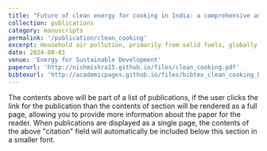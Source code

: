 ```yaml
---
title: "Future of clean energy for cooking in India: a comprehensive analysis of fuel alternatives"
collection: publications
category: manuscripts
permalink: '/publication/clean_cooking'
excerpt: Household air pollution, primarily from solid fuels, globally caused 3.2 million premature deaths in 2020. India houses more than a quarter of global solid fuel users, and transitioning them to cleaner fuels offers an opportunity for global environmental and socio-economic impacts and addressing multiple sustainable development goals. This study compares cooking fuels from the perspective of health, environmental impacts, cost, supply-demand dynamics, and relevant policies. Liquefied petroleum gas (LPG) and piped natural gas (PNG) are being aggressively promoted as cleaner fuel alternatives. However, their sustained use, high reliance on imports, volatile prices, and environmental impacts remain a concern. Moreover, LPG and PNG might not be clean enough as NOx and ultrafine particle emissions have been associated with adverse health impacts. Replacing current solid fuels with LPG will annually add about 91 million metric tons of CO2 (just from combustion), translating to an increase of about 3.5 % of the country's CO2 emissions. Direct and indirect imports constituted 96.5 % of the total LPG consumption in 2021-22, and the same has remained above 90 % for the last decade. Furthermore, the current subsidy-based policy promoting LPG adoption doubled the active user base in just seven years. However, annual LPG consumption has steadily declined from ∼110 kg to ∼85 kg per user over the same period, indicating non-sustained adoption. Unlike developed countries, electricity for cooking has not gained popularity in India, even though it has the potential to address the shortcomings of LPG and PNG. Decentralization and integration of renewables in the power generation sector can provide energy with lower carbon intensity, lesser reliance on imports, and relatively stable prices. The cooking energy portfolio of India will be a mixed bag, but more comprehensive forward-looking policies are needed to optimize its composition.
date: 2024-08-01
venue: 'Energy for Sustainable Development'
paperurl: 'http://nishmishra15.github.io/files/clean_cooking.pdf'
bibtexurl: 'http://academicpages.github.io/files/bibtex_clean_cooking_bib.bib'
---
```

The contents above will be part of a list of publications, if the user clicks the link for the publication than the contents of section will be rendered as a full page, allowing you to provide more information about the paper for the reader. When publications are displayed as a single page, the contents of the above "citation" field will automatically be included below this section in a smaller font.
